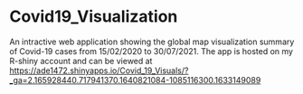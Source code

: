 # Covid19_Visualization
An intractive web application showing the global map visualization summary of Covid-19 cases from 15/02/2020 to 30/07/2021.
The app is hosted on my R-shiny account and can be viewed at https://ade1472.shinyapps.io/Covid_19_Visuals/?_ga=2.165928440.717941370.1640821084-1085116300.1633149089
